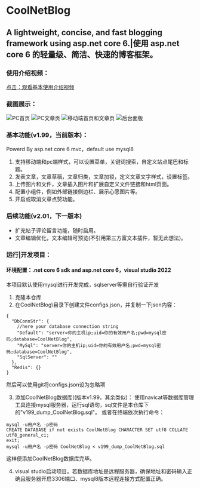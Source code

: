 # CoolNetBlog

## A lightweight, concise, and fast blogging framework using asp.net core 6.|使用 asp.net core 6 的轻量级、简洁、快速的博客框架。

### 使用介绍视频：
[点击：观看基本使用介绍视频](https://www.bilibili.com/video/BV19S4y1F7zA?share_source=copy_web "好玩：独自开发的极简博客框架~全手写部署Linux|windows")

### 截图展示：
![PC首页](https://s2.loli.net/2022/02/27/zhpayQPRT3OF6xw.png)
![PC文章页](https://s2.loli.net/2022/02/27/quPsDoGChXUyJWQ.png)
![移动端首页和文章页](https://s2.loli.net/2022/02/27/Jvqc1wPImfloSnu.png)
![后台面版](https://s2.loli.net/2022/02/27/sE6Otn5rgNUcbLJ.png)

### 基本功能(v1.99，当前版本)：
Powerd By asp.net core 6 mvc，default use mysql8
1. 支持移动端和pc端样式，可以设置菜单，关键词搜索，自定义站点尾巴和标题。
2. 发表文章，文章草稿，文章归类，文章加锁，定义文章文字样式，设置标签。
3. 上传图片和文件，文章插入图片和扩展自定义文件链接和html页面。
4. 配置小组件，例如外部链接侧边栏、展示心愿图片等。
5. 开启或取消文章点赞功能。

### 后续功能(v2.01，下一版本)
- 扩充帖子评论留言功能，随时启用。
- 文章编辑优化，文本编辑可预览(不引用第三方富文本插件，暂无此想法)。

### 运行|开发项目：
#### 环境配置：.net core 6 sdk and asp.net core 6，visual studio 2022
本项目默认使用mysql进行开发完成，sqlserver等需自行验证开发
1. 克隆本仓库
2. 在CoolNetBlog\目录下创建文件configs.json，并复制一下json内容：
```
{
  "DbConnStr": {
    //here your database connection string
    "Default": "server=你的主机ip;uid=你的有效用户名;pwd=mysql密码;database=CoolNetBlog",
    "MySql": "server=你的主机ip;uid=你的有效用户名;pwd=mysql密码;database=CoolNetBlog",
    "SqlServer": ""
  },
  "Redis": {}
}
```
然后可以使用git将configs.json设为忽略项

3. 添加CoolNetBlog数据库((版本v1.99，其余类似)：
使用navicat等数据库管理工具连接mysql服务器，运行sql语句，sql文件是本仓库下的"v199_dump_CoolNetBlog.sql"。
或者在终端依次执行命令：
```
mysql -u用户名 -p密码
CREATE DATABASE if not exists CoolNetBlog CHARACTER SET utf8 COLLATE utf8_general_ci;
exit;
mysql -u用户名 -p密码 CoolNetBlog < v199_dump_CoolNetBlog.sql
```
这样便添加CoolNetBlog数据库完毕。

4. visual studio启动项目。若数据库地址是远程服务器，确保地址和密码输入正确且服务器开启3306端口、mysql8版本远程连接方式配置正确。
